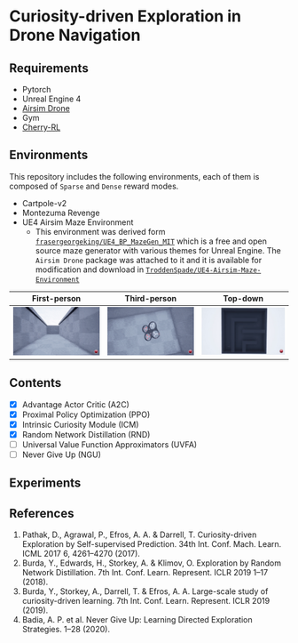 # Curiosity-driven Exploration in Drone Navigation

## Requirements
* Pytorch
* Unreal Engine 4
* [Airsim Drone](https://microsoft.github.io/AirSim/)
* Gym
* [Cherry-RL](http://cherry-rl.net)

## Environments
This repository includes the following environments, each of them is composed of `Sparse` and `Dense` reward modes.
- Cartpole-v2
- Montezuma Revenge
- UE4 Airsim Maze Environment 
  - This environment was derived form [`frasergeorgeking/UE4_BP_MazeGen_MIT`](https://github.com/frasergeorgeking/UE4_BP_MazeGen_MIT) which is a free and open source maze generator with various themes for Unreal Engine. The `Airsim Drone` package was attached to it and it is available for modification and download in [`TroddenSpade/UE4-Airsim-Maze-Environment`](https://github.com/TroddenSpade/UE4-Airsim-Maze-Environment)

| First-person | Third-person | Top-down |
| :---: | :---: | :---: |
| <img src="https://github.com/TroddenSpade/Curiosity-driven-Exploration-in-Drone-Navigation/blob/main/assets/front.gif?raw=true" width="300px"> | <img src="https://github.com/TroddenSpade/Curiosity-driven-Exploration-in-Drone-Navigation/blob/main/assets/thirdperson.gif?raw=true" width="300px"> | <img src="https://github.com/TroddenSpade/Curiosity-driven-Exploration-in-Drone-Navigation/blob/main/assets/top.gif?raw=true" width="300px"> |

## Contents
  - [x] Advantage Actor Critic (A2C)
  - [x] Proximal Policy Optimization (PPO)
  - [x] Intrinsic Curiosity Module (ICM)
  - [x] Random Network Distillation (RND)
  - [ ] Universal Value Function Approximators (UVFA)
  - [ ] Never Give Up (NGU)
  
## Experiments


## References

1. Pathak, D., Agrawal, P., Efros, A. A. & Darrell, T. Curiosity-driven Exploration by Self-supervised Prediction. 34th Int. Conf. Mach. Learn. ICML 2017 6, 4261–4270 (2017).
2. Burda, Y., Edwards, H., Storkey, A. & Klimov, O. Exploration by Random Network Distillation. 7th Int. Conf. Learn. Represent. ICLR 2019 1–17 (2018).
3. Burda, Y., Storkey, A., Darrell, T. & Efros, A. A. Large-scale study of curiosity-driven learning. 7th Int. Conf. Learn. Represent. ICLR 2019 (2019).
4. Badia, A. P. et al. Never Give Up: Learning Directed Exploration Strategies. 1–28 (2020).
